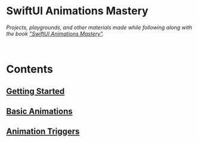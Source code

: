 # SwiftUI Animations Mastery

_Projects, playgrounds, and other materials made while following along with the book ["SwiftUI Animations Mastery"](https://www.bigmountainstudio.com/courses/swiftui-animations)._


<br/>

# Contents

## [Getting Started](./SwiftUIAnimationsMastery/SwiftUIAnimationsMastery/Scenes/Getting%20Started/)

## [Basic Animations](./SwiftUIAnimationsMastery/SwiftUIAnimationsMastery/Scenes/Basic%20Animations/)

## [Animation Triggers](./SwiftUIAnimationsMastery/SwiftUIAnimationsMastery/Scenes/Animation%20Triggers/)



